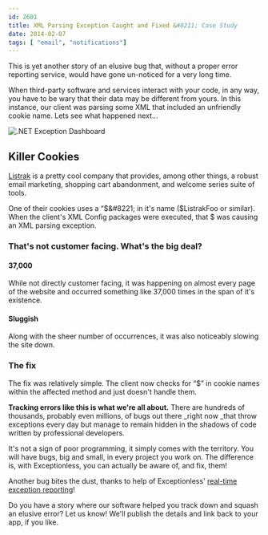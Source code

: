 ```yaml
---
id: 2601
title: XML Parsing Exception Caught and Fixed &#8211; Case Study
date: 2014-02-07
tags: [ "email", "notifications"]
---
```

This is yet another story of an elusive bug that, without a proper error reporting service, would have gone un-noticed for a very long time.

When third-party software and services interact with your code, in any way, you have to be wary that their data may be different from yours. In this instance, our client was parsing some XML that included an unfriendly cookie name. Lets see what happened next&#8230;<!--more-->

<img loading="lazy" class="aligncenter size-full wp-image-2603" alt=".NET Exception Dashboard" src="/assets/apexExceptionsRandom.png" width="878" height="248" data-id="2603" srcset="/assets/apexExceptionsRandom.png 878w, /assets/apexExceptionsRandom-300x84.png 300w" sizes="(max-width: 878px) 100vw, 878px" />

## Killer Cookies

<a title="Listrak" href="http://www.listrak.com/" target="_blank">Listrak</a> is a pretty cool company that provides, among other things, a robust email marketing, shopping cart abandonment, and welcome series suite of tools.

One of their cookies uses a &#8220;$&#8221; in it's name ($ListrakFoo or similar). When the client's XML Config packages were executed, that $ was causing an XML parsing exception.

### That's not customer facing. What's the big deal?

#### 37,000

While not directly customer facing, it was happening on almost every page of the website and occurred something like 37,000 times in the span of it's existence.

#### Sluggish

Along with the sheer number of occurrences, it was also noticeably slowing the site down.

### The fix

The fix was relatively simple. The client now checks for &#8220;$&#8221; in cookie names within the affected method and just doesn't handle them.

**Tracking errors like this is what we're all about.** There are hundreds of thousands, probably even millions, of bugs out there _right now _that throw exceptions every day but manage to remain hidden in the shadows of code written by professional developers.

It's not a sign of poor programming, it simply comes with the territory. You will have bugs, big and small, in every project you work on. The difference is, with Exceptionless, you can actually be aware of, and fix, them!

Another bug bites the dust, thanks to help of Exceptionless' [real-time exception reporting](http://exceptionless.com "Real Time Exception Reporting")!

Do you have a story where our software helped you track down and squash an elusive error? Let us know! We'll publish the details and link back to your app, if you like.



